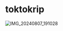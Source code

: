# toktokrip

![IMG_20240807_191028](https://github.com/user-attachments/assets/4c827b68-691e-4ad5-8dc5-83c14dd28fb1)
